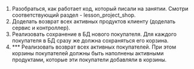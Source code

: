 1. Разобраться, как работает код, который писали на занятии.
   Смотри соответствующий раздел - lesson_project_shop.
2. Доделать возврат всех активных продуктов клиенту (доделать сервис и контроллер).
3. Реализовать сохранение в БД нового покупателя. Для каждого покупателя в БД сразу же должна сохраняться его корзина.
4. *** Реализовать возврат всех активных покупателей. При этом корзины покупателей должны быть наполнены активными продуктами, которые эти покупатели добавляли в корзины.